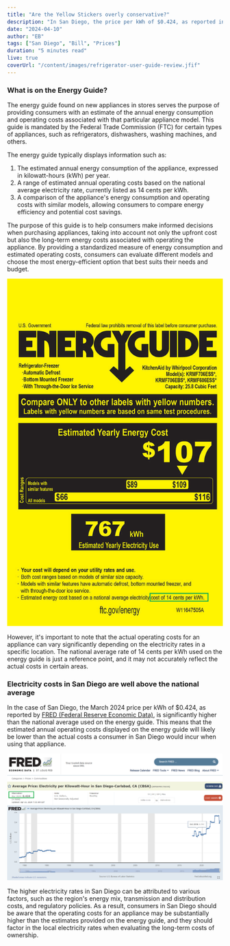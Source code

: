 ```yaml
---
title: "Are the Yellow Stickers overly conservative?"
description: "In San Diego, the price per kWh of $0.424, as reported in March 2024 by FRED (Federal Reserve Economic Data) is significantly higher than the national average of $0.14/kWh used on the energy guide."
date: "2024-04-10"
author: "EB"
tags: ["San Diego", "Bill", "Prices"]
duration: "5 minutes read"
live: true
coverUrl: "/content/images/refrigerator-user-guide-review.jfif"
---
```


### What is on the Energy Guide?

The energy guide found on new appliances in stores serves the purpose of providing consumers with an estimate of the annual energy consumption and operating costs associated with that particular appliance model. This guide is mandated by the Federal Trade Commission (FTC) for certain types of appliances, such as refrigerators, dishwashers, washing machines, and others.

The energy guide typically displays information such as:

1. The estimated annual energy consumption of the appliance, expressed in kilowatt-hours (kWh) per year.
2. A range of estimated annual operating costs based on the national average electricity rate, currently listed as 14 cents per kWh.
3. A comparison of the appliance's energy consumption and operating costs with similar models, allowing consumers to compare energy efficiency and potential cost savings.

The purpose of this guide is to help consumers make informed decisions when purchasing appliances, taking into account not only the upfront cost but also the long-term energy costs associated with operating the appliance. By providing a standardized measure of energy consumption and estimated operating costs, consumers can evaluate different models and choose the most energy-efficient option that best suits their needs and budget.

![Energy Guide 14 cents per kWh](/content/images/energy-guide-14-cents.png)

However, it's important to note that the actual operating costs for an appliance can vary significantly depending on the electricity rates in a specific location. The national average rate of 14 cents per kWh used on the energy guide is just a reference point, and it may not accurately reflect the actual costs in certain areas.

### Electricity costs in San Diego are well above the national average

In the case of San Diego, the March 2024 price per kWh of $0.424, as reported by [FRED (Federal Reserve Economic Data)](https://fred.stlouisfed.org/series/APUS49E72610), is significantly higher than the national average used on the energy guide. This means that the estimated annual operating costs displayed on the energy guide will likely be lower than the actual costs a consumer in San Diego would incur when using that appliance.

![FRED Data Electricity prices in San Diego at $0.424](/content/images/fred-sd-0424.png)

The higher electricity rates in San Diego can be attributed to various factors, such as the region's energy mix, transmission and distribution costs, and regulatory policies. As a result, consumers in San Diego should be aware that the operating costs for an appliance may be substantially higher than the estimates provided on the energy guide, and they should factor in the local electricity rates when evaluating the long-term costs of ownership. 